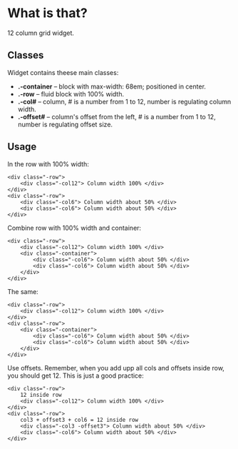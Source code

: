 # What is that?

12 column grid widget.

## Classes

Widget contains theese main classes:

* **.-container** – block with max-width: 68em; positioned in center.
* **.-row** – fluid block with 100% width.
* **.-col#** – column, # is a number from 1 to 12, number is regulating column width.
* **.-offset#** – column's offset from the left, # is a number from 1 to 12, number is regulating offset size.


## Usage


In the row with 100% width:

	<div class="-row">
		<div class="-col12"> Column width 100% </div>
	</div>
	<div class="-row">
		<div class="-col6"> Column width about 50% </div>
		<div class="-col6"> Column width about 50% </div>
	</div>

Combine row with 100% width and container:

	<div class="-row">
		<div class="-col12"> Column width 100% </div>
		<div class="-container">
			<div class="-col6"> Column width about 50% </div>
			<div class="-col6"> Column width about 50% </div>
		</div>
	</div>

The same:

	<div class="-row">
		<div class="-col12"> Column width 100% </div>
	</div>
	<div class="-row">
		<div class="-container">
			<div class="-col6"> Column width about 50% </div>
			<div class="-col6"> Column width about 50% </div>
		</div>
	</div>

Use offsets. Remember, when you add upp all cols and offsets inside row, you should get 12. This is just a good practice:

	<div class="-row">
		12 inside row
		<div class="-col12"> Column width 100% </div>
	</div>
	<div class="-row">
		col3 + offset3 + col6 = 12 inside row
		<div class="-col3 -offset3"> Column width about 50% </div>
		<div class="-col6"> Column width about 50% </div>
	</div>